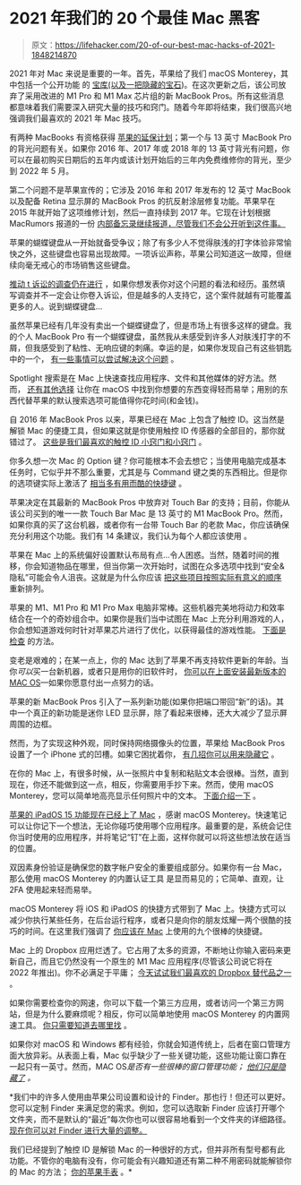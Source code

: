 # 2021 年我们的 20 个最佳 Mac 黑客

> 原文：<https://lifehacker.com/20-of-our-best-mac-hacks-of-2021-1848214870>

2021 年对 Mac 来说是重要的一年。首先，苹果给了我们 macOS Monterey，其中包括一个公开功能 的 [宝库(以及一把隐藏的宝石](https://lifehacker.com/31-new-macos-monterey-features-youll-actually-want-to-u-1847900965))。在这次更新之后，该公司放弃了采用改进的 M1 Pro 和 M1 Max 芯片组的新 MacBook Pros。所有这些消息都意味着我们需要深入研究大量的技巧和窍门。随着今年即将结束，我们很高兴地强调我们最喜欢的 2021 年 Mac 技巧。 

有两种 MacBooks 有资格获得 [苹果的延保计划](https://lifehacker.com/get-an-extra-year-of-repairs-for-your-older-macbooks-di-1846088496)；第一个与 13 英寸 MacBook Pro 的背光问题有关。如果你 2016 年、2017 年或 2018 年的 13 英寸背光有问题，你可以在最初购买日期后的五年内或该计划开始后的三年内免费维修你的背光，至少到 2022 年 5 月。

第二个问题不是苹果宣传的；它涉及 2016 年和 2017 年发布的 12 英寸 MacBook 以及配备 Retina 显示屏的 MacBook Pros 的抗反射涂层修复功能。苹果早在 2015 年就开始了这项维修计划，然后一直持续到 2017 年。它现在计划根据 MacRumors 报道的一份 [内部备忘录继续报道，尽管我们不会公开听到这件事。](https://www.macrumors.com/2021/01/12/macbook-ar-coating-repairs-mail-in-policy/)

苹果的蝴蝶键盘从一开始就备受争议；除了有多少人不觉得肤浅的打字体验非常愉快之外，这些键盘也容易出现故障。一项诉讼声称，苹果公司知道这一故障，但继续向毫无戒心的市场销售这些键盘。

[推动 t 诉讼的调查仍在进行](https://lifehacker.com/how-to-get-in-on-the-lawsuit-against-apples-terrible-ma-1846560840) ，如果你想发表你对这个问题的看法和经历。虽然填写调查并不一定会让你卷入诉讼，但是越多的人支持它，这个案件就越有可能覆盖更多的人。说到蝴蝶键盘...

虽然苹果已经有几年没有卖出一个蝴蝶键盘了，但是市场上有很多这样的键盘。我的个人 MacBook Pro 有一个蝴蝶键盘，虽然我从未感受到许多人对肤浅打字的不屑，但我感受到了粘性、无响应键的刺痛。幸运的是，如果你发现自己有这些钥匙中的一个， [有一些事情可以尝试解决这个问题](https://lifehacker.com/how-to-fix-sticky-keys-and-double-presses-on-your-macbo-1847428716) 。

Spotlight 搜索是在 Mac 上快速查找应用程序、文件和其他媒体的好方法。然而， [还有其他选择](https://lifehacker.com/how-to-disable-spotlight-search-on-mac-and-replace-it-1847227585) 让你在 macOS 中找到你想要的东西变得轻而易举；用别的东西代替苹果的默认搜索选项可能值得你花时间(和金钱)。

自 2016 年 MacBook Pros 以来，苹果已经在 Mac 上包含了触控 ID。这当然是解锁 Mac 的便捷工具，但如果这就是你使用触控 ID 传感器的全部目的，那你就错过了。 [这些是我们最喜欢的触控 ID 小窍门和小窍门](https://lifehacker.com/10-handy-things-you-can-do-with-your-macs-touch-id-butt-1847599319) 。

你多久想一次 Mac 的 Option 键？你可能根本不会去想它；当使用电脑完成基本任务时，它似乎并不那么重要，尤其是与 Command 键之类的东西相比。但是你的选项键实际上激活了 [相当多有用而酷的快捷键](https://lifehacker.com/10-smart-option-key-shortcuts-youre-not-using-on-your-m-1847599777) 。

苹果决定在其最新的 MacBook Pros 中放弃对 Touch Bar 的支持；目前，你能从该公司买到的唯一一款 Touch Bar Mac 是 13 英寸的 M1 MacBook Pro。然而，如果你真的买了这台机器，或者你有一台带 Touch Bar 的老款 Mac，你应该确保充分利用这个功能。我们有 14 条建议，我们认为每个人都应该使用 。

苹果在 Mac 上的系统偏好设置默认布局有点...令人困惑。当然，随着时间的推移，你会知道物品在哪里，但当你第一次开始时，试图在众多选项中找到“安全&隐私”可能会令人沮丧。这就是为什么你应该 [把这些项目按照实际有意义的顺序](https://lifehacker.com/how-to-arrange-your-macos-system-preferences-so-you-can-1847583158) 重新排列。

苹果的 M1、M1 Pro 和 M1 Pro Max 电脑非常棒。这些机器完美地将动力和效率结合在一个的奇妙组合中。如果你是我们当中试图在 Mac 上充分利用游戏的人，你会想知道游戏何时针对苹果芯片进行了优化，以获得最佳的游戏性能。 [下面是检查](https://lifehacker.com/how-to-tell-when-a-game-has-been-optimized-for-m1-macs-1847695479) 的方法。

变老是艰难的；在某一点上，你的 Mac 达到了苹果不再支持软件更新的年龄。当你*可以*买一台新机器，或者只是用你的旧软件时， [你可以在上面安装最新版本的 MAC OS](https://lifehacker.com/how-to-install-the-latest-macos-on-an-unsupported-mac-1847802771)—如果你愿意付出一点努力的话。

苹果的新 MacBook Pros 引入了一系列新功能(如果你把端口带回“新”的话)。其中一个真正的新功能是迷你 LED 显示屏，除了看起来很棒，还大大减少了显示屏周围的边框。

然而，为了实现这种外观，同时保持网络摄像头的位置，苹果给 MacBook Pros 设置了一个 iPhone 式的凹槽。如果它困扰着你， [有几招你可以用来隐藏它](https://lifehacker.com/how-to-hide-the-notch-on-your-macbook-pro-1847944317) 。

在你的 Mac 上，有很多时候，从一张照片中复制和粘贴文本会很棒。当然，直到现在，你还不能做到这一点，相反，你需要用手抄下来。然而，使用 macOS Monterey，您可以简单地高亮显示任何照片中的文本。 [下面介绍一下](https://lifehacker.com/how-to-finally-copy-text-from-photos-on-your-mac-1847962724) 。

[苹果的 iPadOS 15 功能现在已经上了 Mac](https://lifehacker.com/use-macs-new-quick-notes-feature-and-never-search-for-t-1847961948) ，感谢 macOS Monterey。快速笔记可以让你记下一个想法，无论你碰巧使用哪个应用程序。最重要的是，系统会记住你当时使用的应用程序，并将笔记“钉”在上面，这样你就可以将这些想法放在适当的位置。

双因素身份验证是确保您的数字帐户安全的重要组成部分。如果你有一台 Mac，那么使用 macOS Monterey 的内置认证工具 是显而易见的；它简单、直观，让 2FA 使用起来轻而易举。

macOS Monterey 将 iOS 和 iPadOS 的快捷方式带到了 Mac 上。快捷方式可以减少你执行某些任务，在后台运行程序，或者只是向你的朋友炫耀一两个很酷的技巧的时间。在这里我们强调了 [你应该在 Mac](https://lifehacker.com/9-of-the-most-helpful-shortcuts-to-automate-tasks-on-yo-1847982949) 上使用的九个很棒的快捷键。

Mac 上的 Dropbox 应用烂透了。它占用了太多的资源，不断地让你输入密码来更新自己，而且它仍然没有一个原生的 M1 Mac 应用程序(尽管该公司说它将在 2022 年推出)。你不必满足于平庸； [今天试试我们最喜欢的 Dropbox 替代品之一](https://lifehacker.com/the-best-alternative-dropbox-clients-for-mac-if-you-ve-1848046501) 。

如果你需要检查你的网速，你可以下载一个第三方应用，或者访问一个第三方网站，但是为什么要麻烦呢？相反，你可以简单地使用 macOS Monterey 的内置网速工具。 [你只需要知道去哪里找](https://lifehacker.com/how-to-check-your-internet-speed-directly-in-macos-mont-1848211312) 。

如果你对 macOS 和 Windows 都有经验，你就会知道传统上，后者在窗口管理方面大放异彩。从表面上看，Mac 似乎缺少了一些关键功能，这些功能让窗口靠在一起只有一英寸。然而，MAC OS*是否有一些很棒的窗口管理功能； [他们只是隐藏了](https://lifehacker.com/use-these-hidden-settings-to-organize-the-open-windows-1848095779) 。*

 *我们中的许多人使用由苹果公司设置和设计的 Finder。那也行！但还可以更好。您可以定制 Finder 来满足您的需求。例如，您可以选取新 Finder 应该打开哪个文件夹，而不是默认的“最近”每次你也可以很容易地看到一个文件夹的详细路径。 [现在你可以对 Finder 进行大量的调整。](https://lifehacker.com/customize-your-macs-finder-so-it-shows-you-the-things-y-1848108213)

我们已经提到了触控 ID 是解锁 Mac 的一种很好的方式，但并非所有型号都有此功能。不管你的电脑有没有，你可能会有兴趣知道还有第二种不用密码就能解锁你的 Mac 的方法； [你的苹果手表](https://lifehacker.com/you-can-use-your-apple-watch-to-automatically-unlock-yo-1848128398) 。*